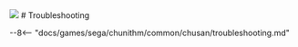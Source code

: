 <img class="header-logo" src="/img/sega/chunithm/verse/logo.webp">
# Troubleshooting

--8<-- "docs/games/sega/chunithm/common/chusan/troubleshooting.md"
